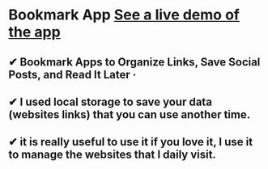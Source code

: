 # Bookmark App [ See a live demo of the app](https://ahmed-roshdy-1.github.io/Bookmark-App/)
## ✔ Bookmark Apps to Organize Links, Save Social Posts, and Read It Later ·
## ✔ I used local storage to save your data (websites links) that you can use another time.
## ✔ it is really useful to use it if you love it, I use it to manage the websites that I daily visit.
